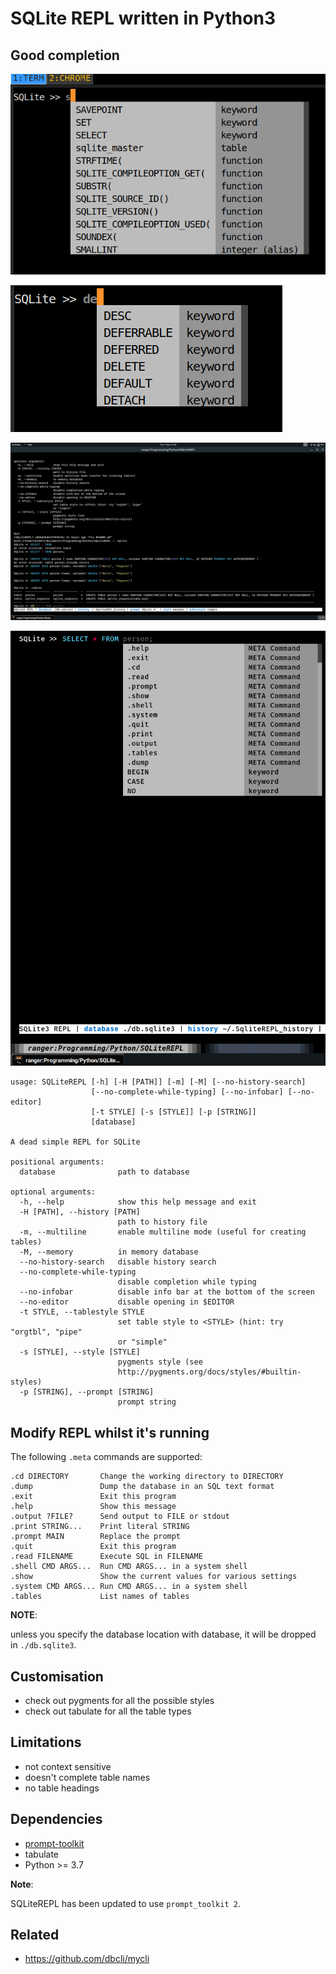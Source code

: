 # SQLite REPL written in Python3

## Good completion

![alternate text](screens/1.png)

![alternate text](screens/2.png)

![alternate text](screens/3.png)

![alternate text](screens/5.png)

```
usage: SQLiteREPL [-h] [-H [PATH]] [-m] [-M] [--no-history-search]
                  [--no-complete-while-typing] [--no-infobar] [--no-editor]
                  [-t STYLE] [-s [STYLE]] [-p [STRING]]
                  [database]

A dead simple REPL for SQLite

positional arguments:
  database              path to database

optional arguments:
  -h, --help            show this help message and exit
  -H [PATH], --history [PATH]
                        path to history file
  -m, --multiline       enable multiline mode (useful for creating tables)
  -M, --memory          in memory database
  --no-history-search   disable history search
  --no-complete-while-typing
                        disable completion while typing
  --no-infobar          disable info bar at the bottom of the screen
  --no-editor           disable opening in $EDITOR
  -t STYLE, --tablestyle STYLE
                        set table style to <STYLE> (hint: try "orgtbl", "pipe"
                        or "simple"
  -s [STYLE], --style [STYLE]
                        pygments style (see
                        http://pygments.org/docs/styles/#builtin-styles)
  -p [STRING], --prompt [STRING]
                        prompt string
```

## Modify REPL whilst it's running  

The following `.meta` commands are supported:

```
.cd DIRECTORY       Change the working directory to DIRECTORY
.dump               Dump the database in an SQL text format
.exit               Exit this program
.help               Show this message
.output ?FILE?      Send output to FILE or stdout
.print STRING...    Print literal STRING
.prompt MAIN        Replace the prompt
.quit               Exit this program
.read FILENAME      Execute SQL in FILENAME
.shell CMD ARGS...  Run CMD ARGS... in a system shell
.show               Show the current values for various settings
.system CMD ARGS... Run CMD ARGS... in a system shell
.tables             List names of tables
```

**NOTE**:

unless you specify the database location with database, it will be
dropped in `./db.sqlite3`.

## Customisation

- check out pygments for all the possible styles
- check out tabulate for all the table types

## Limitations

-   not context sensitive
-   doesn't complete table names
-   no table headings

## Dependencies

- [prompt-toolkit](https://github.com/jonathanslenders/python-prompt-toolkit)
- tabulate
- Python >= 3.7

**Note**:

SQLiteREPL has been updated to use `prompt_toolkit 2`.

## Related

-   <https://github.com/dbcli/mycli>
